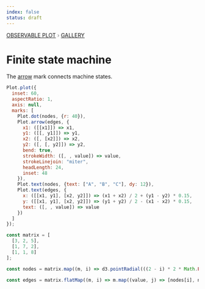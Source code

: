```yaml
---
index: false
status: draft
---
```


<div style="color: grey; font: 13px/25.5px var(--sans-serif); text-transform: uppercase;"><h1 style="display: none;">Plot: Finite state machine</h1><a href="/plot">Observable Plot</a> › <a href="/@observablehq/plot-gallery">Gallery</a></div>

# Finite state machine

The [arrow](https://observablehq.com/plot/marks/arrow) mark connects machine states.

```js echo
Plot.plot({
  inset: 60,
  aspectRatio: 1,
  axis: null,
  marks: [
    Plot.dot(nodes, {r: 40}),
    Plot.arrow(edges, {
      x1: ([[x1]]) => x1,
      y1: ([[, y1]]) => y1,
      x2: ([, [x2]]) => x2,
      y2: ([, [, y2]]) => y2,
      bend: true,
      strokeWidth: ([, , value]) => value,
      strokeLinejoin: "miter",
      headLength: 24,
      inset: 48
    }),
    Plot.text(nodes, {text: ["A", "B", "C"], dy: 12}),
    Plot.text(edges, {
      x: ([[x1, y1], [x2, y2]]) => (x1 + x2) / 2 + (y1 - y2) * 0.15,
      y: ([[x1, y1], [x2, y2]]) => (y1 + y2) / 2 - (x1 - x2) * 0.15,
      text: ([, , value]) => value
    })
  ]
});
```

```js echo
const matrix = [
  [3, 2, 5],
  [1, 7, 2],
  [1, 1, 8]
];
```

```js echo
const nodes = matrix.map((m, i) => d3.pointRadial(((2 - i) * 2 * Math.PI) / matrix.length, 100));
```

```js echo
const edges = matrix.flatMap((m, i) => m.map((value, j) => [nodes[i], nodes[j], value]));
```
